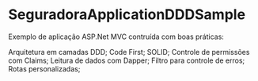 # SeguradoraApplicationDDDSample

Exemplo de aplicação ASP.Net MVC contruída com boas práticas:

Arquitetura em camadas DDD;
Code First;
SOLID;
Controle de permissões com Claims;
Leitura de dados com Dapper;
Filtro para controle de erros;
Rotas personalizadas;
